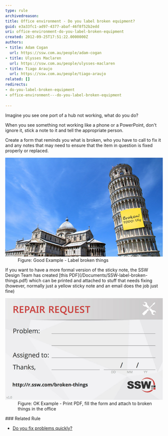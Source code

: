 ```yaml
---
type: rule
archivedreason: 
title: Office environment - Do you label broken equipment?
guid: e3a33fc1-ad97-4377-abaf-46f8f52b2edd
uri: office-environment-do-you-label-broken-equipment
created: 2012-09-25T17:51:22.0000000Z
authors:
- title: Adam Cogan
  url: https://ssw.com.au/people/adam-cogan
- title: Ulysses Maclaren
  url: https://ssw.com.au/people/ulysses-maclaren
- title: Tiago Araujo
  url: https://ssw.com.au/people/tiago-araujo
related: []
redirects:
- do-you-label-broken-equipment
- office-environment---do-you-label-broken-equipment

---
```


Imagine you see one port of a hub not working, what do you do?

When you see something not working like a phone or a PowerPoint, don't ignore it,                     stick a note to it and tell the appropriate person.

<!--endintro-->

Create a form that reminds you what is broken, who you have to call to fix it and any notes that may need to ensure that the item in question is fixed properly or replaced.
<dl class="goodImage"><dt>
      <img src="LeaningTowerOfPisa.jpg" alt="LeaningTowerOfPisa.jpg"> 
   </dt><dd>Figure: Good Example - Label broken things</dd></dl> If you want to have a more formal version of the sticky note, the SSW Design Team has created  [this PDF](/Documents/SSW-label-broken-things.pdf) which can be printed and attached to stuff that needs fixing (however, normally just a yellow sticky note and an email does the job just fine) <dl class="goodImage"><dt>
      <img src="broken-things.jpg" alt="Broken Things SSW label"> 
   </dt><dd>Figure: OK Example - Print PDF, fill the form and attach to broken things in the office</dd></dl>
### Related Rule


* [Do you fix problems quickly?](/do-you-fix-problems-quickly)
